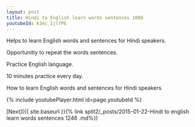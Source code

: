```yaml
---
layout: post
title: Hindi to English learn words sentences 1088 
youtubeId: k34c_IjlfPE
---
```

 
 
Helps to learn English words and sentences for Hindi speakers.

Opportunitiy to repeat the words sentences. 

Practice English language. 
 
10 minutes practice every day. 
 
How to learn English words and sentences for Hindi speakers 
 
{% include youtubePlayer.html id=page.youtubeId %}
 
 
[Next]({{ site.baseurl }}{% link  split2/_posts/2015-01-22-Hindi to english learn words sentences 1246 .md%})
 
